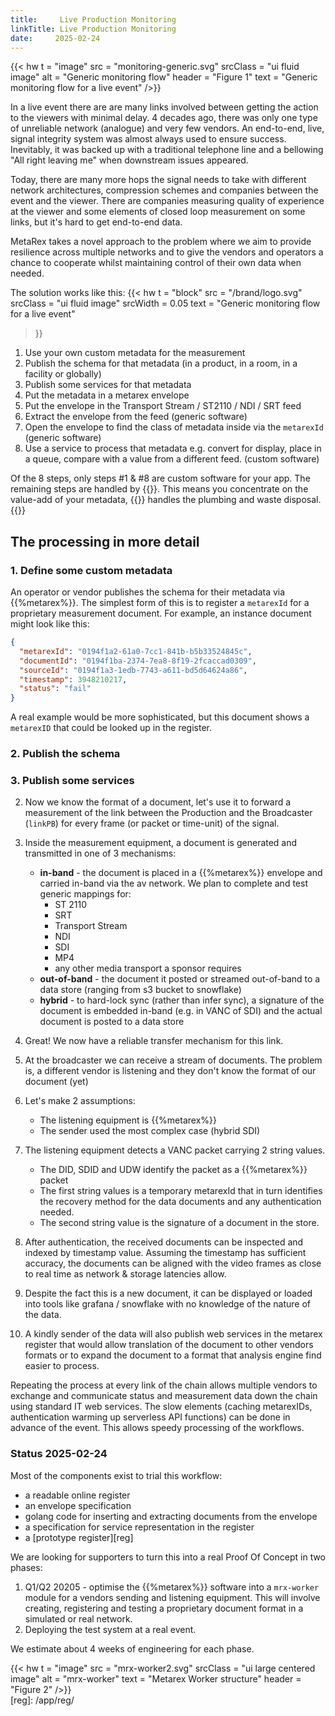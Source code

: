 ```yaml
---
title:     Live Production Monitoring
linkTitle: Live Production Monitoring
date:     2025-02-24
---
```


{{< hw
    t = "image"
    src = "monitoring-generic.svg"
    srcClass = "ui fluid image"
    alt = "Generic monitoring flow"
    header = "Figure 1"
    text = "Generic monitoring flow  for a live event"
 />}}

In a live event there are are many links involved between getting the action
to the viewers with minimal delay. 4 decades ago, there was only one type of
unreliable network (analogue) and very few vendors. An end-to-end, live, signal
integrity system was almost always used to ensure success. Inevitably, it was
backed up with a traditional telephone line and a bellowing "All right leaving
me" when downstream issues appeared.

Today, there are many more hops the signal needs to take with different network
architectures, compression schemes and companies between the event and the
viewer. There are companies measuring quality of experience at the viewer and
some elements of closed loop measurement on some links, but it's hard to
get end-to-end data.

MetaRex takes a novel approach to the problem where we aim to provide
resilience across multiple networks and to give the vendors and operators a
chance to cooperate whilst maintaining control of their own data when needed.

The solution works like this:
{{< hw
    t = "block"
    src = "/brand/logo.svg"
    srcClass = "ui fluid image"
    srcWidth = 0.05
    text = "Generic monitoring flow  for a live event"
 >}}

1. Use your own custom metadata for the measurement
2. Publish the schema for that metadata (in a product, in a room, in a facility or globally)
3. Publish some services for that metadata
4. Put the metadata in a metarex envelope
5. Put the envelope in the Transport Stream / ST2110 / NDI / SRT feed
6. Extract the envelope from the feed (generic software)
7. Open the envelope to find the class of metadata inside via the `metarexId` (generic software)
8. Use a service to process that metadata e.g. convert for display, place in a
   queue, compare with a value from a different feed. (custom software)

Of the 8 steps, only steps #1 & #8 are custom software for your app. The remaining
steps are handled by {{<metarex>}}. This means you concentrate on the value-add
of your metadata, {{<metarex>}} handles the plumbing and waste disposal.
{{</hw>}}

## The processing in more detail

### 1. Define some custom metadata

An operator or vendor publishes the schema for their metadata via
   {{%metarex%}}. The simplest form of this is to register a `metarexId` for a
   proprietary measurement document. For example, an instance document might
   look like this:

   ```json
   {
     "metarexId": "0194f1a2-61a0-7cc1-841b-b5b33524845c",
     "documentId": "0194f1ba-2374-7ea8-8f19-2fcaccad0309",
     "sourceId": "0194f1a3-1edb-7743-a611-bd5d64624a86",
     "timestamp": 3948210217,
     "status": "fail"
   }
   ```

   A real example would be more sophisticated, but this document shows a
   `metarexID` that could be looked up in the register.

### 2. Publish the schema

### 3. Publish some services

2. Now we know the format of a document, let's use it to forward a measurement
   of the link between the Production and the Broadcaster (`linkPB`) for every
   frame (or packet or time-unit) of the signal.
3. Inside the measurement equipment, a document is generated and transmitted in
   one of 3 mechanisms:
   * **in-band** - the document is placed in a {{%metarex%}} envelope and carried
      in-band via the av network. We plan to complete and test generic mappings
      for:
      * ST 2110
      * SRT
      * Transport Stream
      * NDI
      * SDI
      * MP4
      * any other media transport a sponsor requires
   * **out-of-band** - the document it posted or streamed out-of-band to a
       data store (ranging from s3 bucket to snowflake)
   * **hybrid** - to hard-lock sync (rather than infer sync), a signature of
       the document is embedded in-band (e.g. in VANC of SDI) and the actual
       document is posted to a data store
4. Great! We now have a reliable transfer mechanism for this link.
5. At the broadcaster we can receive a stream of documents. The problem is,
   a different vendor is listening and they don't know the format of our
   document (yet)
6. Let's make 2 assumptions:

   * The listening equipment is {{%metarex%}}
   * The sender used the most complex case (hybrid SDI)

7. The listening equipment detects a VANC packet carrying 2 string values.

   * The DID, SDID and UDW identify the packet as a {{%metarex%}} packet
   * The first string values is a temporary metarexId that in turn identifies
     the recovery method for the data documents and any authentication needed.
   * The second string value is the signature of a document in the store.

8. After authentication, the received documents can be inspected and indexed
   by timestamp value. Assuming the timestamp has sufficient accuracy, the
   documents can be aligned with the video frames as close to real time as
   network & storage latencies allow.

9. Despite the fact this is a new document, it can be displayed or loaded into
   tools like grafana / snowflake with no knowledge of the nature of the data.

10. A kindly sender of the data will also publish web services in the metarex
   register that would allow translation of the document to other vendors
   formats or to expand the document to a format that analysis engine find
   easier to process.

Repeating the process at every link of the chain allows multiple vendors to
exchange and communicate status and measurement data down the chain using
standard IT web services. The slow elements (caching metarexIDs,  authentication
warming up serverless API functions) can be done in advance of the event. This
allows speedy processing of the workflows.

### Status 2025-02-24

Most of the components exist to trial this workflow:

* a readable online register
* an envelope specification
* golang code for inserting and extracting documents from the envelope
* a specification for service representation in the register
* a [prototype register][reg]

We are looking for supporters to turn this into a real Proof Of Concept in
two phases:

1. Q1/Q2 20205 - optimise the {{%metarex%}} software into a `mrx-worker`
   module for a vendors sending and listening equipment. This will involve
   creating, registering and testing a proprietary document format in a
   simulated or real network.
2. Deploying the test system at a real event.

We estimate about 4 weeks of engineering for each phase.

<div class="ui container">
{{< hw
   t = "image"
   src = "mrx-worker2.svg"
   srcClass = "ui large centered image"
   alt = "mrx-worker"
   text = "Metarex Worker structure"
   header = "Figure 2"
/>}}
</div>
[reg]: /app/reg/
